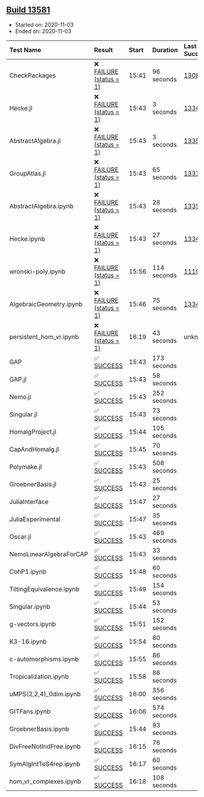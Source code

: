 ## [Build 13581](https://oscarci.mathematik.uni-kl.de/job/oscar/13581/)

* Started on: 2020-11-03
* Ended on: 2020-11-03

| Test Name    | Result | Start | Duration | Last Success | First Failure |
|:-------------|:-------|:------|:---------|:-------------|:--------------|
| CheckPackages | ❌ [FAILURE (status = 1)](https://oscarci.mathematik.uni-kl.de/job/oscar/13581/artifact/logs/build-13581/CheckPackages.log) | 15:41 | 96 seconds | [13085](https://oscarci.mathematik.uni-kl.de/job/oscar/13085/) | [13086](https://oscarci.mathematik.uni-kl.de/job/oscar/13086/) |
| Hecke.jl | ❌ [FAILURE (status = 1)](https://oscarci.mathematik.uni-kl.de/job/oscar/13581/artifact/logs/build-13581/Hecke.jl.log) | 15:43 | 3 seconds | [13341](https://oscarci.mathematik.uni-kl.de/job/oscar/13341/) | [13342](https://oscarci.mathematik.uni-kl.de/job/oscar/13342/) |
| AbstractAlgebra.jl | ❌ [FAILURE (status = 1)](https://oscarci.mathematik.uni-kl.de/job/oscar/13581/artifact/logs/build-13581/AbstractAlgebra.jl.log) | 15:43 | 3 seconds | [13355](https://oscarci.mathematik.uni-kl.de/job/oscar/13355/) | [13356](https://oscarci.mathematik.uni-kl.de/job/oscar/13356/) |
| GroupAtlas.jl | ❌ [FAILURE (status = 1)](https://oscarci.mathematik.uni-kl.de/job/oscar/13581/artifact/logs/build-13581/GroupAtlas.jl.log) | 15:43 | 65 seconds | [13311](https://oscarci.mathematik.uni-kl.de/job/oscar/13311/) | [13312](https://oscarci.mathematik.uni-kl.de/job/oscar/13312/) |
| AbstractAlgebra.ipynb | ❌ [FAILURE (status = 1)](https://oscarci.mathematik.uni-kl.de/job/oscar/13581/artifact/logs/build-13581/AbstractAlgebra.ipynb.log) | 15:43 | 28 seconds | [13355](https://oscarci.mathematik.uni-kl.de/job/oscar/13355/) | [13356](https://oscarci.mathematik.uni-kl.de/job/oscar/13356/) |
| Hecke.ipynb | ❌ [FAILURE (status = 1)](https://oscarci.mathematik.uni-kl.de/job/oscar/13581/artifact/logs/build-13581/Hecke.ipynb.log) | 15:43 | 27 seconds | [13341](https://oscarci.mathematik.uni-kl.de/job/oscar/13341/) | [13342](https://oscarci.mathematik.uni-kl.de/job/oscar/13342/) |
| wronski-poly.ipynb | ❌ [FAILURE (status = 1)](https://oscarci.mathematik.uni-kl.de/job/oscar/13581/artifact/logs/build-13581/wronski-poly.ipynb.log) | 15:56 | 114 seconds | [11192](https://oscarci.mathematik.uni-kl.de/job/oscar/11192/) | [11193](https://oscarci.mathematik.uni-kl.de/job/oscar/11193/) |
| AlgebraicGeometry.ipynb | ❌ [FAILURE (status = 1)](https://oscarci.mathematik.uni-kl.de/job/oscar/13581/artifact/logs/build-13581/AlgebraicGeometry.ipynb.log) | 15:46 | 75 seconds | [13341](https://oscarci.mathematik.uni-kl.de/job/oscar/13341/) | [13342](https://oscarci.mathematik.uni-kl.de/job/oscar/13342/) |
| persistent_hom_vr.ipynb | ❌ [FAILURE (status = 1)](https://oscarci.mathematik.uni-kl.de/job/oscar/13581/artifact/logs/build-13581/persistent_hom_vr.ipynb.log) | 16:19 | 43 seconds | unknown | unknown |
| GAP | ✅ [SUCCESS](https://oscarci.mathematik.uni-kl.de/job/oscar/13581/artifact/logs/build-13581/GAP.log) | 15:43 | 173 seconds |  |  |
| GAP.jl | ✅ [SUCCESS](https://oscarci.mathematik.uni-kl.de/job/oscar/13581/artifact/logs/build-13581/GAP.jl.log) | 15:43 | 58 seconds |  |  |
| Nemo.jl | ✅ [SUCCESS](https://oscarci.mathematik.uni-kl.de/job/oscar/13581/artifact/logs/build-13581/Nemo.jl.log) | 15:43 | 252 seconds |  |  |
| Singular.jl | ✅ [SUCCESS](https://oscarci.mathematik.uni-kl.de/job/oscar/13581/artifact/logs/build-13581/Singular.jl.log) | 15:43 | 73 seconds |  |  |
| HomalgProject.jl | ✅ [SUCCESS](https://oscarci.mathematik.uni-kl.de/job/oscar/13581/artifact/logs/build-13581/HomalgProject.jl.log) | 15:44 | 105 seconds |  |  |
| CapAndHomalg.jl | ✅ [SUCCESS](https://oscarci.mathematik.uni-kl.de/job/oscar/13581/artifact/logs/build-13581/CapAndHomalg.jl.log) | 15:45 | 70 seconds |  |  |
| Polymake.jl | ✅ [SUCCESS](https://oscarci.mathematik.uni-kl.de/job/oscar/13581/artifact/logs/build-13581/Polymake.jl.log) | 15:43 | 508 seconds |  |  |
| GroebnerBasis.jl | ✅ [SUCCESS](https://oscarci.mathematik.uni-kl.de/job/oscar/13581/artifact/logs/build-13581/GroebnerBasis.jl.log) | 15:43 | 25 seconds |  |  |
| JuliaInterface | ✅ [SUCCESS](https://oscarci.mathematik.uni-kl.de/job/oscar/13581/artifact/logs/build-13581/JuliaInterface.log) | 15:47 | 27 seconds |  |  |
| JuliaExperimental | ✅ [SUCCESS](https://oscarci.mathematik.uni-kl.de/job/oscar/13581/artifact/logs/build-13581/JuliaExperimental.log) | 15:47 | 35 seconds |  |  |
| Oscar.jl | ✅ [SUCCESS](https://oscarci.mathematik.uni-kl.de/job/oscar/13581/artifact/logs/build-13581/Oscar.jl.log) | 15:43 | 469 seconds |  |  |
| NemoLinearAlgebraForCAP | ✅ [SUCCESS](https://oscarci.mathematik.uni-kl.de/job/oscar/13581/artifact/logs/build-13581/NemoLinearAlgebraForCAP.log) | 15:43 | 33 seconds |  |  |
| CohP1.ipynb | ✅ [SUCCESS](https://oscarci.mathematik.uni-kl.de/job/oscar/13581/artifact/logs/build-13581/CohP1.ipynb.log) | 15:48 | 60 seconds |  |  |
| TiltingEquivalence.ipynb | ✅ [SUCCESS](https://oscarci.mathematik.uni-kl.de/job/oscar/13581/artifact/logs/build-13581/TiltingEquivalence.ipynb.log) | 15:49 | 154 seconds |  |  |
| Singular.ipynb | ✅ [SUCCESS](https://oscarci.mathematik.uni-kl.de/job/oscar/13581/artifact/logs/build-13581/Singular.ipynb.log) | 15:44 | 53 seconds |  |  |
| g-vectors.ipynb | ✅ [SUCCESS](https://oscarci.mathematik.uni-kl.de/job/oscar/13581/artifact/logs/build-13581/g-vectors.ipynb.log) | 15:51 | 152 seconds |  |  |
| K3-16.ipynb | ✅ [SUCCESS](https://oscarci.mathematik.uni-kl.de/job/oscar/13581/artifact/logs/build-13581/K3-16.ipynb.log) | 15:54 | 80 seconds |  |  |
| c-automorphisms.ipynb | ✅ [SUCCESS](https://oscarci.mathematik.uni-kl.de/job/oscar/13581/artifact/logs/build-13581/c-automorphisms.ipynb.log) | 15:55 | 86 seconds |  |  |
| Tropicalization.ipynb | ✅ [SUCCESS](https://oscarci.mathematik.uni-kl.de/job/oscar/13581/artifact/logs/build-13581/Tropicalization.ipynb.log) | 15:58 | 86 seconds |  |  |
| uMPS(2,2,4)_0dim.ipynb | ✅ [SUCCESS](https://oscarci.mathematik.uni-kl.de/job/oscar/13581/artifact/logs/build-13581/uMPS-2-2-4-_0dim.ipynb.log) | 16:00 | 356 seconds |  |  |
| GITFans.ipynb | ✅ [SUCCESS](https://oscarci.mathematik.uni-kl.de/job/oscar/13581/artifact/logs/build-13581/GITFans.ipynb.log) | 16:06 | 574 seconds |  |  |
| GroebnerBasis.ipynb | ✅ [SUCCESS](https://oscarci.mathematik.uni-kl.de/job/oscar/13581/artifact/logs/build-13581/GroebnerBasis.ipynb.log) | 15:44 | 93 seconds |  |  |
| DivFreeNotIndFree.ipynb | ✅ [SUCCESS](https://oscarci.mathematik.uni-kl.de/job/oscar/13581/artifact/logs/build-13581/DivFreeNotIndFree.ipynb.log) | 16:15 | 76 seconds |  |  |
| SymAlgIntToS4rep.ipynb | ✅ [SUCCESS](https://oscarci.mathematik.uni-kl.de/job/oscar/13581/artifact/logs/build-13581/SymAlgIntToS4rep.ipynb.log) | 16:17 | 60 seconds |  |  |
| hom_vr_complexes.ipynb | ✅ [SUCCESS](https://oscarci.mathematik.uni-kl.de/job/oscar/13581/artifact/logs/build-13581/hom_vr_complexes.ipynb.log) | 16:18 | 108 seconds |  |  |
